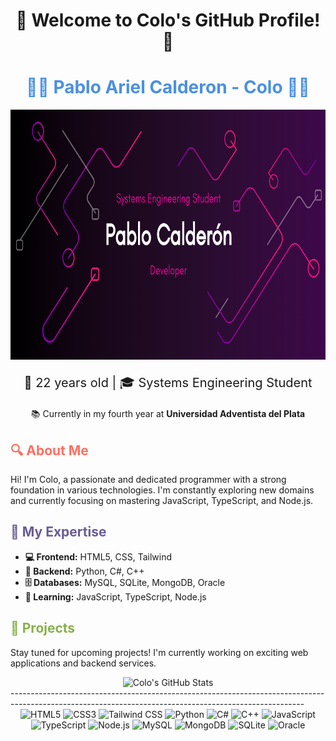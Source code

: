 <div align="center">
  <h1>🌟 Welcome to Colo's GitHub Profile! 🌟</h1>
</div>
<div align="center">
  <h1 style="color: #4A90E2;">👨‍💻 Pablo Ariel Calderon - Colo 👨‍💻</h1>
  <div align="center">
<img src="banner.png" width="700" height="400"/>
</div>
  <p style="font-size: 20px;">🎂 22 years old | 🎓 Systems Engineering Student</p>
  <p>📚 Currently in my fourth year at <strong>Universidad Adventista del Plata</strong></p>
</div>
<div style="margin-top: 20px;">
  <h2 style="color: #FF6F61;">🔍 About Me</h2>
  <p>Hi! I'm Colo, a passionate and dedicated programmer with a strong foundation in various technologies. I'm constantly exploring new domains and currently focusing on mastering JavaScript, TypeScript, and Node.js.</p>
</div>

<div style="margin-top: 20px;">
  <h2 style="color: #6B5B95;">🚀 My Expertise</h2>
  <ul>
    <li><strong>💻 Frontend:</strong> HTML5, CSS, Tailwind</li>
    <li><strong>🔧 Backend:</strong> Python, C#, C++</li>
    <li><strong>🗄️ Databases:</strong> MySQL, SQLite, MongoDB, Oracle</li>
    <li><strong>📘 Learning:</strong> JavaScript, TypeScript, Node.js</li>
  </ul>
</div>

<div style="margin-top: 20px;">
  <h2 style="color: #88B04B;">📂 Projects</h2>
  <p>Stay tuned for upcoming projects! I'm currently working on exciting web applications and backend services.</p>
</div>

<div align="center">
  <img src="https://github-readme-stats.vercel.app/api?username=Colo01&show_icons=true&theme=radical" alt="Colo's GitHub Stats">
</div>
<div>
-------------------------------------------------------------------------------------------------------------------------------------------------------
</div>
<div align="center" margin-top: 50px;>
  <img src="https://img.shields.io/badge/HTML5-E34F26?style=for-the-badge&logo=html5&logoColor=white" alt="HTML5">
  <img src="https://img.shields.io/badge/CSS3-1572B6?style=for-the-badge&logo=css3&logoColor=white" alt="CSS3">
  <img src="https://img.shields.io/badge/Tailwind_CSS-38B2AC?style=for-the-badge&logo=tailwind-css&logoColor=white" alt="Tailwind CSS">
  <img src="https://img.shields.io/badge/Python-3776AB?style=for-the-badge&logo=python&logoColor=white" alt="Python">
  <img src="https://img.shields.io/badge/C%23-239120?style=for-the-badge&logo=c-sharp&logoColor=white" alt="C#">
  <img src="https://img.shields.io/badge/C++-00599C?style=for-the-badge&logo=c%2B%2B&logoColor=white" alt="C++">
  <img src="https://img.shields.io/badge/JavaScript-F7DF1E?style=for-the-badge&logo=javascript&logoColor=black" alt="JavaScript">
  <img src="https://img.shields.io/badge/TypeScript-3178C6?style=for-the-badge&logo=typescript&logoColor=white" alt="TypeScript">
  <img src="https://img.shields.io/badge/Node.js-339933?style=for-the-badge&logo=node-dot-js&logoColor=white" alt="Node.js">
  <img src="https://img.shields.io/badge/MySQL-4479A1?style=for-the-badge&logo=mysql&logoColor=white" alt="MySQL">
  <img src="https://img.shields.io/badge/MongoDB-4EA94B?style=for-the-badge&logo=mongodb&logoColor=white" alt="MongoDB">
  <img src="https://img.shields.io/badge/SQLite-003B57?style=for-the-badge&logo=sqlite&logoColor=white" alt="SQLite">
  <img src="https://img.shields.io/badge/Oracle-F80000?style=for-the-badge&logo=oracle&logoColor=white" alt="Oracle">
</div>
